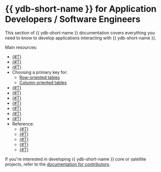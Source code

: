 # {{ ydb-short-name }} for Application Developers / Software Engineers

This section of {{ ydb-short-name }} documentation covers everything you need to know to develop applications interacting with {{ ydb-short-name }}.

Main resources:

- [{#T}](getting-started.md)
- [{#T}](example-app/index.md)
- [{#T}](yql-tutorial/index.md)
- Choosing a primary key for:	
  - [Row-oriented tables](primary-key/row-oriented.md)	
  - [Column-oriented tables](primary-key/column-oriented.md)	
- [{#T}](secondary-indexes.md)
- [{#T}](batch-upload.md)
- [{#T}](paging.md)
- [{#T}](timeouts.md)
- [{#T}](system-views.md)
- [{#T}](cdc.md)
- [{#T}](custom-attributes.md)	
- Reference:
  - [{#T}](../yql/reference/index.md)
  - [{#T}](../reference/ydb-sdk/index.md)
  - [{#T}](../reference/ydb-cli/index.md)
  - [{#T}](../postgresql/intro.md)
  - [{#T}](../reference/kafka-api/index.md)

If you're interested in developing {{ ydb-short-name }} core or satellite projects, refer to the [documentation for contributors](../contributor/index.md).